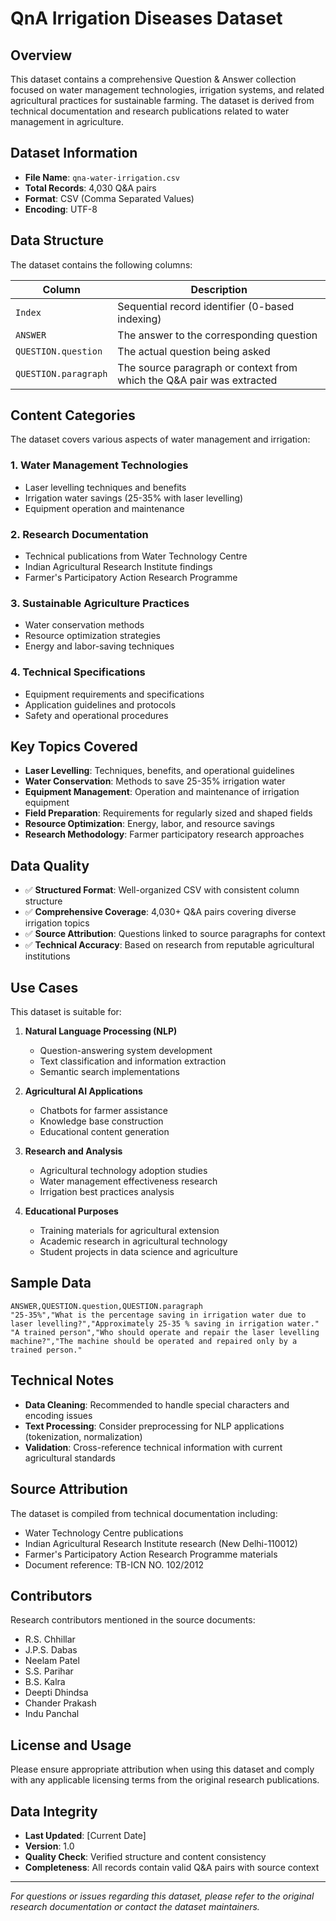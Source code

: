 # QnA Irrigation Diseases Dataset

## Overview

This dataset contains a comprehensive Question & Answer collection focused on water management technologies, irrigation systems, and related agricultural practices for sustainable farming. The dataset is derived from technical documentation and research publications related to water management in agriculture.

## Dataset Information

- **File Name**: `qna-water-irrigation.csv`
- **Total Records**: 4,030 Q&A pairs
- **Format**: CSV (Comma Separated Values)
- **Encoding**: UTF-8

## Data Structure

The dataset contains the following columns:

| Column | Description |
|--------|-------------|
| `Index` | Sequential record identifier (0-based indexing) |
| `ANSWER` | The answer to the corresponding question |
| `QUESTION.question` | The actual question being asked |
| `QUESTION.paragraph` | The source paragraph or context from which the Q&A pair was extracted |

## Content Categories

The dataset covers various aspects of water management and irrigation:

### 1. **Water Management Technologies**
- Laser levelling techniques and benefits
- Irrigation water savings (25-35% with laser levelling)
- Equipment operation and maintenance

### 2. **Research Documentation**
- Technical publications from Water Technology Centre
- Indian Agricultural Research Institute findings
- Farmer's Participatory Action Research Programme

### 3. **Sustainable Agriculture Practices**
- Water conservation methods
- Resource optimization strategies
- Energy and labor-saving techniques

### 4. **Technical Specifications**
- Equipment requirements and specifications
- Application guidelines and protocols
- Safety and operational procedures

## Key Topics Covered

- **Laser Levelling**: Techniques, benefits, and operational guidelines
- **Water Conservation**: Methods to save 25-35% irrigation water
- **Equipment Management**: Operation and maintenance of irrigation equipment
- **Field Preparation**: Requirements for regularly sized and shaped fields
- **Resource Optimization**: Energy, labor, and resource savings
- **Research Methodology**: Farmer participatory research approaches

## Data Quality

- ✅ **Structured Format**: Well-organized CSV with consistent column structure
- ✅ **Comprehensive Coverage**: 4,030+ Q&A pairs covering diverse irrigation topics
- ✅ **Source Attribution**: Questions linked to source paragraphs for context
- ✅ **Technical Accuracy**: Based on research from reputable agricultural institutions

## Use Cases

This dataset is suitable for:

1. **Natural Language Processing (NLP)**
   - Question-answering system development
   - Text classification and information extraction
   - Semantic search implementations

2. **Agricultural AI Applications**
   - Chatbots for farmer assistance
   - Knowledge base construction
   - Educational content generation

3. **Research and Analysis**
   - Agricultural technology adoption studies
   - Water management effectiveness research
   - Irrigation best practices analysis

4. **Educational Purposes**
   - Training materials for agricultural extension
   - Academic research in agricultural technology
   - Student projects in data science and agriculture

## Sample Data

```csv
ANSWER,QUESTION.question,QUESTION.paragraph
"25-35%","What is the percentage saving in irrigation water due to laser levelling?","Approximately 25-35 % saving in irrigation water."
"A trained person","Who should operate and repair the laser levelling machine?","The machine should be operated and repaired only by a trained person."
```

## Technical Notes

- **Data Cleaning**: Recommended to handle special characters and encoding issues
- **Text Processing**: Consider preprocessing for NLP applications (tokenization, normalization)
- **Validation**: Cross-reference technical information with current agricultural standards

## Source Attribution

The dataset is compiled from technical documentation including:
- Water Technology Centre publications
- Indian Agricultural Research Institute research (New Delhi-110012)
- Farmer's Participatory Action Research Programme materials
- Document reference: TB-ICN NO. 102/2012

## Contributors

Research contributors mentioned in the source documents:
- R.S. Chhillar
- J.P.S. Dabas
- Neelam Patel
- S.S. Parihar
- B.S. Kalra
- Deepti Dhindsa
- Chander Prakash
- Indu Panchal

## License and Usage

Please ensure appropriate attribution when using this dataset and comply with any applicable licensing terms from the original research publications.

## Data Integrity

- **Last Updated**: [Current Date]
- **Version**: 1.0
- **Quality Check**: Verified structure and content consistency
- **Completeness**: All records contain valid Q&A pairs with source context

---

*For questions or issues regarding this dataset, please refer to the original research documentation or contact the dataset maintainers.*
